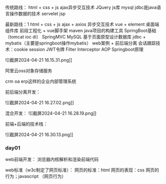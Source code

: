 传统路线：
html + css + js
ajax异步交互技术
JQuery js库
mysql
jdbc是java语言操作数据的技术
servelet
jsp


最新路线：1
html + css + js
ajax + axios 异步交互技术
vue + element 桌面端组件库
前段工程化 + vue脚手架
maven java项目的构建工具
SpringBoot基础（tomcat ioc di）
SpringMVC
MySQL
基于页面原型设计数据库
jdbc + mybatis（主要是springboot操作mybatis）
web案例 + 前后端分离
会话跟踪技术：cookie session JWT令牌
Filter Interceptor
AOP
Springboot原理


![[截屏2024-04-21 16.15.31.png]]


阿里云oss对象存储服务


crm oa erp这样的企业内部管理系统


前后端分离开发：

![[截屏2024-04-21 16.27.02.png]]

混合开发：
![[截屏2024-04-21 16.28.19.png]]


前端+后端的技术栈：

![[截屏2024-04-21 16.30.13.png]]


### day01

web前端开发：
浏览器内核解析和渲染前端代码

web标准（w3c制定了网页标准）：
网页的标准：html
网页的表现：css
网页的行为；javascript （网页行为）

